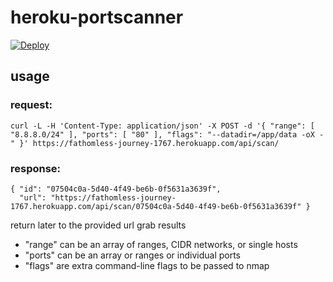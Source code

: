 # heroku-portscanner

[![Deploy](https://www.herokucdn.com/deploy/button.png)](https://heroku.com/deploy?template=https://github.com/robison/heroku-portscanner)

## usage

### request:
```
curl -L -H 'Content-Type: application/json' -X POST -d '{ "range": [ "8.8.8.0/24" ], "ports": [ "80" ], "flags": "--datadir=/app/data -oX -" }' https://fathomless-journey-1767.herokuapp.com/api/scan/
```

### response:
```
{ "id": "07504c0a-5d40-4f49-be6b-0f5631a3639f",
  "url": "https://fathomless-journey-1767.herokuapp.com/api/scan/07504c0a-5d40-4f49-be6b-0f5631a3639f" }
```

return later to the provided url grab results

* "range" can be an array of ranges, CIDR networks, or single hosts
* "ports" can be an array or ranges or individual ports
* "flags" are extra command-line flags to be passed to nmap